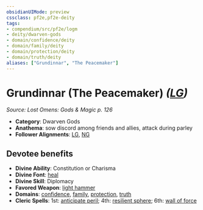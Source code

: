 ```yaml
---
obsidianUIMode: preview
cssclass: pf2e,pf2e-deity
tags:
- compendium/src/pf2e/logm
- deity/dwarven-gods
- domain/confidence/deity
- domain/family/deity
- domain/protection/deity
- domain/truth/deity
aliases: ["Grundinnar", "The Peacemaker"]
---
```

# Grundinnar (The Peacemaker) *([LG](rules/traits/lg-b1.md "Lawful Good Alignment Trait"))*  
*Source: Lost Omens: Gods & Magic p. 126*  

- **Category**: Dwarven Gods
- **Anathema**: sow discord among friends and allies, attack during parley
- **Follower Alignments**: [LG](rules/traits/lg-b1.md "Lawful Good Alignment Trait"), [NG](rules/traits/ng-b1.md "Neutral Good Alignment Trait")

## Devotee benefits

- **Divine Ability**: Constitution or Charisma
- **Divine Font**: [heal](heal.md)
- **Divine Skill**: Diplomacy
- **Favored Weapon**: [light hammer](light-hammer.md)
- **Domains**: [confidence](Reference/Compendium/Setting/domains.md#Confidence), [family](Reference/Compendium/Setting/domains.md#Family), [protection](Reference/Compendium/Setting/domains.md#Protection), [truth](Reference/Compendium/Setting/domains.md#Truth)
- **Cleric Spells**: 1st: [anticipate peril](anticipate-peril-logm.md); 4th: [resilient sphere](resilient-sphere.md); 6th: [wall of force](wall-of-force.md)